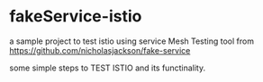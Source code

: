 # fakeService-istio
a sample project to test istio using service Mesh Testing tool from https://github.com/nicholasjackson/fake-service

some simple steps to TEST ISTIO and its functinality.
